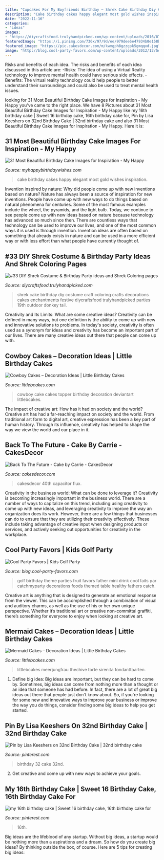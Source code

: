 ```yaml
---
title: "Cupcakes For My Boyfriends Birthday ~ Shrek Cake Birthday Diy Costume Craft Coloring Crafts Decorations Cakes Enchantments Festive Diycraftsfood Trulyhandpicked Parties 19th Outdoor Donkey Tail"
description: "Cake birthday cakes happy elegant most gold wishes inspiration"
date: "2022-11-16"
categories:
- "ideas"
images:
- "https://diycraftsfood.trulyhandpicked.com/wp-content/uploads/2016/07/Shrek-Party-Idea_ce.jpg"
featuredImage: "https://i.pinimg.com/736x/97/9d/ee/979dee6e47934b0e158bd142e371e05b.jpg"
featured_image: "https://pic.cakesdecor.com/m/kwmgph8gzzgpk5gmqqxd.jpg"
image: "http://blog.cool-party-favors.com/wp-content/uploads/2012/12/Golf-Food-Ideas.jpg"
---
```



Risks and benefits of each idea.
The risks and benefits of each idea discussed in this article are: 
-Risks: The idea of using a Virtual Reality technology to improve mental health could have serious side effects.
-Benefits: The virtual reality technology could help people to better understand their surroundings and could also be used to treat mental health issues.

	

		
looking for 31 Most Beautiful Birthday Cake Images for Inspiration - My Happy you've came to the right place. We have 8 Pictures about 31 Most Beautiful Birthday Cake Images for Inspiration - My Happy like my 16th birthday cake | Sweet 16 birthday cake, 16th birthday cake for, Pin by Lisa Keeshers on 32nd Birthday Cake | 32nd birthday cake and also 31 Most Beautiful Birthday Cake Images for Inspiration - My Happy. Here it is:
		
    
## 31 Most Beautiful Birthday Cake Images For Inspiration - My Happy

<img loading=lazy src="https://www.myhappybirthdaywishes.com/wp-content/uploads/2016/01/black-and-off-white-birthday-cake-images.jpg" onerror="this.onerror=null;this.src='https://tse1.mm.bing.net/th?id=OIP.3MiRqvyBhFh4d1GYt2ScXwHaLx&amp;pid=15.1';" alt="31 Most Beautiful Birthday Cake Images for Inspiration - My Happy">

_Source: myhappybirthdaywishes.com_

>cake birthday cakes happy elegant most gold wishes inspiration. 

	

Invention inspired by nature: Why did people come up with new inventions based on nature?
Nature has always been a source of inspiration for new inventions. People have come up with new ways to do things based on natural phenomena for centuries. Some of the most famous examples include the wheel, the pyramids, and the light bulb. Today, we continue to see people come up with new ideas based on nature because technology has advanced so much since then. There are countless ways that technology can be used to improve our lives, and one of the most common ways it is used is through invention. Invention ideas are often based on something that already exists in nature and can be used in a more efficient way or with less effort than what people have currently thought of.

    
## #33 DIY Shrek Costume &amp; Birthday Party Ideas And Shrek Coloring Pages

<img loading=lazy src="https://diycraftsfood.trulyhandpicked.com/wp-content/uploads/2016/07/Shrek-Party-Idea_ce.jpg" onerror="this.onerror=null;this.src='https://tse4.mm.bing.net/th?id=OIP.faPV56EicJDY4u4JxAbqfgHaJ3&amp;pid=15.1';" alt="#33 DIY Shrek Costume &amp; Birthday Party ideas and Shrek Coloring pages">

_Source: diycraftsfood.trulyhandpicked.com_

>shrek cake birthday diy costume craft coloring crafts decorations cakes enchantments festive diycraftsfood trulyhandpicked parties 19th outdoor donkey tail. 

	

Creativity and Its Limits: What are some creative ideas?
Creativity can be defined in many ways, but one definition is the ability to come up with new and innovative solutions to problems. In today's society, creativity is often used as a synonym for ideas and creativity has become an important part of our lives. There are many creative ideas out there that people can come up with.

    
## Cowboy Cakes – Decoration Ideas | Little Birthday Cakes

<img loading=lazy src="https://www.littlebcakes.com/wp-content/uploads/2014/02/Cowboy-Cake-Ideas.jpg" onerror="this.onerror=null;this.src='https://tse1.mm.bing.net/th?id=OIP.SwowEiBcfxsJ414qzpoUcQHaJ4&amp;pid=15.1';" alt="Cowboy Cakes – Decoration Ideas | Little Birthday Cakes">

_Source: littlebcakes.com_

>cowboy cake cakes topper birthday decoration deviantart littlebcakes. 

	

The impact of creative art: How has it had on society and the world?
Creative art has had a far-reaching impact on society and the world. From traditional art form to digital art, creative expression has been a key part of human history. Through its influence, creativity has helped to shape the way we view the world and our place in it.

    
## Back To The Future - Cake By Carrie - CakesDecor

<img loading=lazy src="https://pic.cakesdecor.com/m/kwmgph8gzzgpk5gmqqxd.jpg" onerror="this.onerror=null;this.src='https://tse1.mm.bing.net/th?id=OIP.MaUSDbVe6hb1p9BWgOWpdQHaI0&amp;pid=15.1';" alt="Back To The Future - Cake by Carrie - CakesDecor">

_Source: cakesdecor.com_

>cakesdecor 40th capacitor flux. 

	

Creativity in the business world: What can be done to leverage it?
Creativity is becoming increasingly important in the business world. There are a number of ways to capitalize on this trend, including using creativity to come up with new ideas, and leveraging creativity to improve the way an organization does its work. However, there are a few things that businesses can do to ensure that they are utilizing their creativity effectively. These include taking advantage of creative input when designing products or services, and actively seeking out opportunities for creativity in the workplace.

    
## Cool Party Favors | Kids Golf Party

<img loading=lazy src="http://blog.cool-party-favors.com/wp-content/uploads/2012/12/Golf-Food-Ideas.jpg" onerror="this.onerror=null;this.src='https://tse4.mm.bing.net/th?id=OIP.4UvlAkXHQUdd1eKII6mCBgHaLL&amp;pid=15.1';" alt="Cool Party Favors | Kids Golf Party">

_Source: blog.cool-party-favors.com_

>golf birthday theme parties fruit favors father mini drink cool faits par catchmyparty decorations foods themed table healthy fathers catch. 

	

Creative art is anything that is designed to generate an emotional response from the viewer. This can be accomplished through a combination of visual and auditory charms, as well as the use of his or her own unique perspective. Whether it’s traditional art or creative non-committal graffiti, there’s something for everyone to enjoy when looking at creative art.

    
## Mermaid Cakes – Decoration Ideas | Little Birthday Cakes

<img loading=lazy src="https://www.littlebcakes.com/wp-content/uploads/2013/08/Mermaid-Cakes.jpg" onerror="this.onerror=null;this.src='https://tse2.mm.bing.net/th?id=OIP.Q0oSX9LkHlPj5b2IiLa0FwHaNI&amp;pid=15.1';" alt="Mermaid Cakes – Decoration Ideas | Little Birthday Cakes">

_Source: littlebcakes.com_

>littlebcakes meerjungfrau thechive torte sirenita fondanttaarten. 

	

1. Define big idea:
Big ideas are important, but they can be hard to come by. Sometimes, big ideas can come from nothing more than a thought or an idea that someone has had before. In fact, there are a lot of great big ideas out there that people just don't know about. So, if you're looking for some new and innovative ways to improve your business or improve the way you do things, consider finding some big ideas to help you get started.

    
## Pin By Lisa Keeshers On 32nd Birthday Cake | 32nd Birthday Cake

<img loading=lazy src="https://i.pinimg.com/736x/97/9d/ee/979dee6e47934b0e158bd142e371e05b.jpg" onerror="this.onerror=null;this.src='https://tse1.mm.bing.net/th?id=OIP.0cjY5-eDVUn-rlrz8QVbDAHaNK&amp;pid=15.1';" alt="Pin by Lisa Keeshers on 32nd Birthday Cake | 32nd birthday cake">

_Source: pinterest.com_

>birthday 32 cake 32nd. 

	

2. Get creative and come up with new ways to achieve your goals.

    
## My 16th Birthday Cake | Sweet 16 Birthday Cake, 16th Birthday Cake For

<img loading=lazy src="https://i.pinimg.com/736x/73/78/fd/7378fd0fc5d85d62959ef46a0eb95b5c.jpg" onerror="this.onerror=null;this.src='https://tse2.mm.bing.net/th?id=OIP.HMOInBZyI7VewpKx8Xfq3gHaPP&amp;pid=15.1';" alt="my 16th birthday cake | Sweet 16 birthday cake, 16th birthday cake for">

_Source: pinterest.com_

>16th. 

	

Big ideas are the lifeblood of any startup. Without big ideas, a startup would be nothing more than a aspirations and a dream. So how do you create big ideas? By thinking outside the box, of course. Here are 5 tips for creating big ideas: 

